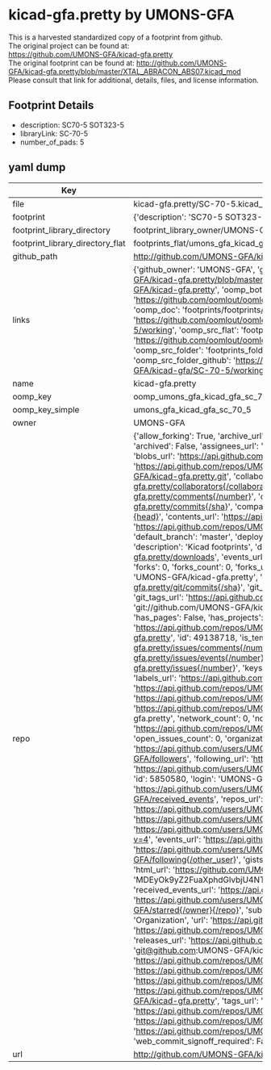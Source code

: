 # kicad-gfa.pretty by UMONS-GFA  
This is a harvested standardized copy of a footprint from github.  
The original project can be found at:  
https://github.com/UMONS-GFA/kicad-gfa.pretty  
The original footprint can be found at:
http://github.com/UMONS-GFA/kicad-gfa.pretty/blob/master/XTAL_ABRACON_ABS07.kicad_mod
Please consult that link for additional, details, files, and license information.  
## Footprint Details
* description: SC70-5 SOT323-5  
* libraryLink: SC-70-5  
* number_of_pads: 5  
## yaml dump  
| Key | Value |  
| --- | --- |  
| file | kicad-gfa.pretty/SC-70-5.kicad_mod |  
| footprint | {'description': 'SC70-5 SOT323-5', 'libraryLink': 'SC-70-5', 'number_of_pads': 5} |  
| footprint_library_directory | footprint_library_owner/UMONS-GFA_kicad-gfa.pretty |  
| footprint_library_directory_flat | footprints_flat/umons_gfa_kicad_gfa_sc_70_5/working |  
| github_path | http://github.com/UMONS-GFA/kicad-gfa.pretty/blob/master/SC-70-5.kicad_mod |  
| links | {'github_owner': 'UMONS-GFA', 'github_repo_name': 'kicad-gfa.pretty', 'github_src': 'http://github.com/UMONS-GFA/kicad-gfa.pretty/blob/master/XTAL_ABRACON_ABS07.kicad_mod', 'github_src_repo': 'https://github.com/UMONS-GFA/kicad-gfa.pretty', 'oomp_bot': 'footprints/umons_gfa_kicad_gfa_sc_70_5/working', 'oomp_bot_github': 'https://github.com/oomlout/oomlout_oomp_footprint_bot/tree/main/footprints/umons_gfa_kicad_gfa_sc_70_5/working', 'oomp_doc': 'footprints/footprints/UMONS-GFA/kicad-gfa/SC-70-5/working/', 'oomp_doc_github': 'https://github.com/oomlout/oomlout_oomp_footprint_doc/tree/main/footprints/footprints/UMONS-GFA/kicad-gfa/SC-70-5/working', 'oomp_src_flat': 'footprints_flat/footprints_flat/umons_gfa_kicad_gfa_sc_70_5/working', 'oomp_src_flat_github': 'https://github.com/oomlout/oomlout_oomp_footprint_src/tree/main/footprints_flat/umons_gfa_kicad_gfa_sc_70_5/working', 'oomp_src_folder': 'footprints_folder/footprints_folder/UMONS-GFA/kicad-gfa/SC-70-5/working', 'oomp_src_folder_github': 'https://github.com/oomlout/oomlout_oomp_footprint_src/tree/main/footprints_folder/UMONS-GFA/kicad-gfa/SC-70-5/working'} |  
| name | kicad-gfa.pretty |  
| oomp_key | oomp_umons_gfa_kicad_gfa_sc_70_5 |  
| oomp_key_simple | umons_gfa_kicad_gfa_sc_70_5 |  
| owner | UMONS-GFA |  
| repo | {'allow_forking': True, 'archive_url': 'https://api.github.com/repos/UMONS-GFA/kicad-gfa.pretty/{archive_format}{/ref}', 'archived': False, 'assignees_url': 'https://api.github.com/repos/UMONS-GFA/kicad-gfa.pretty/assignees{/user}', 'blobs_url': 'https://api.github.com/repos/UMONS-GFA/kicad-gfa.pretty/git/blobs{/sha}', 'branches_url': 'https://api.github.com/repos/UMONS-GFA/kicad-gfa.pretty/branches{/branch}', 'clone_url': 'https://github.com/UMONS-GFA/kicad-gfa.pretty.git', 'collaborators_url': 'https://api.github.com/repos/UMONS-GFA/kicad-gfa.pretty/collaborators{/collaborator}', 'comments_url': 'https://api.github.com/repos/UMONS-GFA/kicad-gfa.pretty/comments{/number}', 'commits_url': 'https://api.github.com/repos/UMONS-GFA/kicad-gfa.pretty/commits{/sha}', 'compare_url': 'https://api.github.com/repos/UMONS-GFA/kicad-gfa.pretty/compare/{base}...{head}', 'contents_url': 'https://api.github.com/repos/UMONS-GFA/kicad-gfa.pretty/contents/{+path}', 'contributors_url': 'https://api.github.com/repos/UMONS-GFA/kicad-gfa.pretty/contributors', 'created_at': '2016-01-06T14:04:48Z', 'default_branch': 'master', 'deployments_url': 'https://api.github.com/repos/UMONS-GFA/kicad-gfa.pretty/deployments', 'description': 'Kicad footprints', 'disabled': False, 'downloads_url': 'https://api.github.com/repos/UMONS-GFA/kicad-gfa.pretty/downloads', 'events_url': 'https://api.github.com/repos/UMONS-GFA/kicad-gfa.pretty/events', 'fork': False, 'forks': 0, 'forks_count': 0, 'forks_url': 'https://api.github.com/repos/UMONS-GFA/kicad-gfa.pretty/forks', 'full_name': 'UMONS-GFA/kicad-gfa.pretty', 'git_commits_url': 'https://api.github.com/repos/UMONS-GFA/kicad-gfa.pretty/git/commits{/sha}', 'git_refs_url': 'https://api.github.com/repos/UMONS-GFA/kicad-gfa.pretty/git/refs{/sha}', 'git_tags_url': 'https://api.github.com/repos/UMONS-GFA/kicad-gfa.pretty/git/tags{/sha}', 'git_url': 'git://github.com/UMONS-GFA/kicad-gfa.pretty.git', 'has_discussions': False, 'has_downloads': True, 'has_issues': True, 'has_pages': False, 'has_projects': True, 'has_wiki': True, 'homepage': None, 'hooks_url': 'https://api.github.com/repos/UMONS-GFA/kicad-gfa.pretty/hooks', 'html_url': 'https://github.com/UMONS-GFA/kicad-gfa.pretty', 'id': 49138718, 'is_template': False, 'issue_comment_url': 'https://api.github.com/repos/UMONS-GFA/kicad-gfa.pretty/issues/comments{/number}', 'issue_events_url': 'https://api.github.com/repos/UMONS-GFA/kicad-gfa.pretty/issues/events{/number}', 'issues_url': 'https://api.github.com/repos/UMONS-GFA/kicad-gfa.pretty/issues{/number}', 'keys_url': 'https://api.github.com/repos/UMONS-GFA/kicad-gfa.pretty/keys{/key_id}', 'labels_url': 'https://api.github.com/repos/UMONS-GFA/kicad-gfa.pretty/labels{/name}', 'language': None, 'languages_url': 'https://api.github.com/repos/UMONS-GFA/kicad-gfa.pretty/languages', 'license': None, 'merges_url': 'https://api.github.com/repos/UMONS-GFA/kicad-gfa.pretty/merges', 'milestones_url': 'https://api.github.com/repos/UMONS-GFA/kicad-gfa.pretty/milestones{/number}', 'mirror_url': None, 'name': 'kicad-gfa.pretty', 'network_count': 0, 'node_id': 'MDEwOlJlcG9zaXRvcnk0OTEzODcxOA==', 'notifications_url': 'https://api.github.com/repos/UMONS-GFA/kicad-gfa.pretty/notifications{?since,all,participating}', 'open_issues': 0, 'open_issues_count': 0, 'organization': {'avatar_url': 'https://avatars.githubusercontent.com/u/5850580?v=4', 'events_url': 'https://api.github.com/users/UMONS-GFA/events{/privacy}', 'followers_url': 'https://api.github.com/users/UMONS-GFA/followers', 'following_url': 'https://api.github.com/users/UMONS-GFA/following{/other_user}', 'gists_url': 'https://api.github.com/users/UMONS-GFA/gists{/gist_id}', 'gravatar_id': '', 'html_url': 'https://github.com/UMONS-GFA', 'id': 5850580, 'login': 'UMONS-GFA', 'node_id': 'MDEyOk9yZ2FuaXphdGlvbjU4NTA1ODA=', 'organizations_url': 'https://api.github.com/users/UMONS-GFA/orgs', 'received_events_url': 'https://api.github.com/users/UMONS-GFA/received_events', 'repos_url': 'https://api.github.com/users/UMONS-GFA/repos', 'site_admin': False, 'starred_url': 'https://api.github.com/users/UMONS-GFA/starred{/owner}{/repo}', 'subscriptions_url': 'https://api.github.com/users/UMONS-GFA/subscriptions', 'type': 'Organization', 'url': 'https://api.github.com/users/UMONS-GFA'}, 'owner': {'avatar_url': 'https://avatars.githubusercontent.com/u/5850580?v=4', 'events_url': 'https://api.github.com/users/UMONS-GFA/events{/privacy}', 'followers_url': 'https://api.github.com/users/UMONS-GFA/followers', 'following_url': 'https://api.github.com/users/UMONS-GFA/following{/other_user}', 'gists_url': 'https://api.github.com/users/UMONS-GFA/gists{/gist_id}', 'gravatar_id': '', 'html_url': 'https://github.com/UMONS-GFA', 'id': 5850580, 'login': 'UMONS-GFA', 'node_id': 'MDEyOk9yZ2FuaXphdGlvbjU4NTA1ODA=', 'organizations_url': 'https://api.github.com/users/UMONS-GFA/orgs', 'received_events_url': 'https://api.github.com/users/UMONS-GFA/received_events', 'repos_url': 'https://api.github.com/users/UMONS-GFA/repos', 'site_admin': False, 'starred_url': 'https://api.github.com/users/UMONS-GFA/starred{/owner}{/repo}', 'subscriptions_url': 'https://api.github.com/users/UMONS-GFA/subscriptions', 'type': 'Organization', 'url': 'https://api.github.com/users/UMONS-GFA'}, 'private': False, 'pulls_url': 'https://api.github.com/repos/UMONS-GFA/kicad-gfa.pretty/pulls{/number}', 'pushed_at': '2022-06-02T12:02:26Z', 'releases_url': 'https://api.github.com/repos/UMONS-GFA/kicad-gfa.pretty/releases{/id}', 'size': 16668, 'ssh_url': 'git@github.com:UMONS-GFA/kicad-gfa.pretty.git', 'stargazers_count': 0, 'stargazers_url': 'https://api.github.com/repos/UMONS-GFA/kicad-gfa.pretty/stargazers', 'statuses_url': 'https://api.github.com/repos/UMONS-GFA/kicad-gfa.pretty/statuses/{sha}', 'subscribers_count': 4, 'subscribers_url': 'https://api.github.com/repos/UMONS-GFA/kicad-gfa.pretty/subscribers', 'subscription_url': 'https://api.github.com/repos/UMONS-GFA/kicad-gfa.pretty/subscription', 'svn_url': 'https://github.com/UMONS-GFA/kicad-gfa.pretty', 'tags_url': 'https://api.github.com/repos/UMONS-GFA/kicad-gfa.pretty/tags', 'teams_url': 'https://api.github.com/repos/UMONS-GFA/kicad-gfa.pretty/teams', 'temp_clone_token': None, 'topics': [], 'trees_url': 'https://api.github.com/repos/UMONS-GFA/kicad-gfa.pretty/git/trees{/sha}', 'updated_at': '2022-06-02T08:27:09Z', 'url': 'https://api.github.com/repos/UMONS-GFA/kicad-gfa.pretty', 'visibility': 'public', 'watchers': 0, 'watchers_count': 0, 'web_commit_signoff_required': False} |  
| url | http://github.com/UMONS-GFA/kicad-gfa.pretty |  

